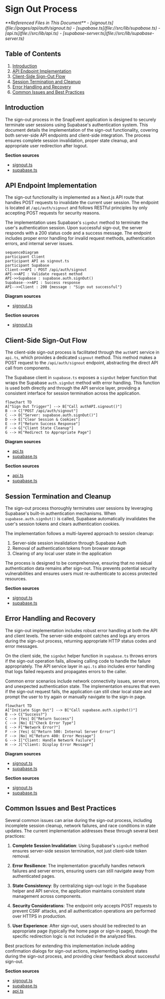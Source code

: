 # Sign Out Process

<cite>
**Referenced Files in This Document**   
- [signout.ts](file://pages/api/auth/signout.ts)
- [supabase.ts](file://src/lib/supabase.ts)
- [api.ts](file://src/lib/api.ts)
- [supabase-server.ts](file://src/lib/supabase-server.ts)
</cite>

## Table of Contents
1. [Introduction](#introduction)
2. [API Endpoint Implementation](#api-endpoint-implementation)
3. [Client-Side Sign-Out Flow](#client-side-sign-out-flow)
4. [Session Termination and Cleanup](#session-termination-and-cleanup)
5. [Error Handling and Recovery](#error-handling-and-recovery)
6. [Common Issues and Best Practices](#common-issues-and-best-practices)

## Introduction
The sign-out process in the SnapEvent application is designed to securely terminate user sessions using Supabase's authentication system. This document details the implementation of the sign-out functionality, covering both server-side API endpoints and client-side integration. The process ensures complete session invalidation, proper state cleanup, and appropriate user redirection after logout.

**Section sources**
- [signout.ts](file://pages/api/auth/signout.ts#L1-L27)
- [supabase.ts](file://src/lib/supabase.ts#L1-L241)

## API Endpoint Implementation
The sign-out functionality is implemented as a Next.js API route that handles POST requests to invalidate the current user session. The endpoint is located at `/api/auth/signout` and follows RESTful principles by only accepting POST requests for security reasons.

The implementation uses Supabase's `signOut` method to terminate the user's authentication session. Upon successful sign-out, the server responds with a 200 status code and a success message. The endpoint includes proper error handling for invalid request methods, authentication errors, and internal server issues.

```mermaid
sequenceDiagram
participant Client
participant API as signout.ts
participant Supabase
Client->>API : POST /api/auth/signout
API->>API : Validate request method
API->>Supabase : supabase.auth.signOut()
Supabase-->>API : Success response
API-->>Client : 200 {message : "Sign out successful"}
```

**Diagram sources**
- [signout.ts](file://pages/api/auth/signout.ts#L1-L27)

**Section sources**
- [signout.ts](file://pages/api/auth/signout.ts#L1-L27)

## Client-Side Sign-Out Flow
The client-side sign-out process is facilitated through the `authAPI` service in `api.ts`, which provides a dedicated `signout` method. This method makes a POST request to the `/api/auth/signout` endpoint, abstracting the direct API call from components.

The Supabase client in `supabase.ts` exposes a `signOut` helper function that wraps the Supabase `auth.signOut` method with error handling. This function is used both directly and through the API service layer, providing a consistent interface for session termination across the application.

```mermaid
flowchart TD
A["Sign Out Trigger"] --> B["Call authAPI.signout()"]
B --> C["POST /api/auth/signout"]
C --> D["Server: supabase.auth.signOut()"]
D --> E["Clear Session & Cookies"]
E --> F["Return Success Response"]
F --> G["Client State Cleanup"]
G --> H["Redirect to Appropriate Page"]
```

**Diagram sources**
- [api.ts](file://src/lib/api.ts#L50-L54)
- [supabase.ts](file://src/lib/supabase.ts#L230-L235)

**Section sources**
- [api.ts](file://src/lib/api.ts#L50-L54)
- [supabase.ts](file://src/lib/supabase.ts#L230-L235)

## Session Termination and Cleanup
The sign-out process thoroughly terminates user sessions by leveraging Supabase's built-in authentication mechanisms. When `supabase.auth.signOut()` is called, Supabase automatically invalidates the user's session tokens and clears authentication cookies.

The implementation follows a multi-layered approach to session cleanup:
1. Server-side session invalidation through Supabase Auth
2. Removal of authentication tokens from browser storage
3. Clearing of any local user state in the application

The process is designed to be comprehensive, ensuring that no residual authentication data remains after sign-out. This prevents potential security vulnerabilities and ensures users must re-authenticate to access protected resources.

**Section sources**
- [signout.ts](file://pages/api/auth/signout.ts#L1-L27)
- [supabase.ts](file://src/lib/supabase.ts#L230-L235)

## Error Handling and Recovery
The sign-out implementation includes robust error handling at both the API and client levels. The server-side endpoint catches and logs any errors during the sign-out process, returning appropriate HTTP status codes and error messages.

On the client side, the `signOut` helper function in `supabase.ts` throws errors if the sign-out operation fails, allowing calling code to handle the failure appropriately. The API service layer in `api.ts` also includes error handling that logs failed requests and propagates errors to the caller.

Common error scenarios include network connectivity issues, server errors, and unexpected authentication state. The implementation ensures that even if the sign-out request fails, the application can still clear local state and prompt the user to try again or manually navigate to the sign-in page.

```mermaid
flowchart TD
A["Initiate Sign Out"] --> B["Call supabase.auth.signOut()"]
B --> C{"Success?"}
C --> |Yes| D["Return Success"]
C --> |No| E["Check Error Type"]
E --> F["Network Error?"]
F --> |Yes| G["Return 500: Internal Server Error"]
F --> |No| H["Return 400: Error Message"]
G --> I["Client: Handle Network Failure"]
H --> J["Client: Display Error Message"]
```

**Diagram sources**
- [signout.ts](file://pages/api/auth/signout.ts#L1-L27)
- [supabase.ts](file://src/lib/supabase.ts#L230-L235)

**Section sources**
- [signout.ts](file://pages/api/auth/signout.ts#L1-L27)
- [supabase.ts](file://src/lib/supabase.ts#L230-L235)

## Common Issues and Best Practices
Several common issues can arise during the sign-out process, including incomplete session cleanup, network failures, and race conditions in state updates. The current implementation addresses these through several best practices:

1. **Complete Session Invalidation**: Using Supabase's `signOut` method ensures server-side session termination, not just client-side token removal.

2. **Error Resilience**: The implementation gracefully handles network failures and server errors, ensuring users can still navigate away from authenticated pages.

3. **State Consistency**: By centralizing sign-out logic in the Supabase helper and API service, the application maintains consistent state management across components.

4. **Security Considerations**: The endpoint only accepts POST requests to prevent CSRF attacks, and all authentication operations are performed over HTTPS in production.

5. **User Experience**: After sign-out, users should be redirected to an appropriate page (typically the home page or sign-in page), though the specific redirection logic is not included in the analyzed files.

Best practices for extending this implementation include adding confirmation dialogs for sign-out actions, implementing loading states during the sign-out process, and providing clear feedback about successful sign-out.

**Section sources**
- [signout.ts](file://pages/api/auth/signout.ts#L1-L27)
- [supabase.ts](file://src/lib/supabase.ts#L230-L235)
- [api.ts](file://src/lib/api.ts#L50-L54)